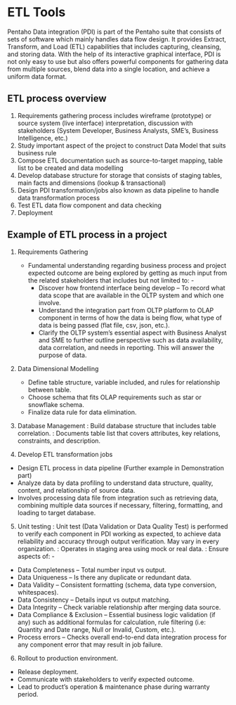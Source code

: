 # ETL Tools
Pentaho Data integration (PDI) is part of the Pentaho suite that consists of sets of software which mainly handles data flow design. It provides Extract, Transform, and Load (ETL) capabilities that includes capturing, cleansing, and storing data. With the help of its interactive graphical interface, PDI is not only easy to use but also offers powerful components for gathering data from multiple sources, blend data into a single location, and achieve a uniform data format. 

## ETL process overview 
1. Requirements gathering process includes wireframe (prototype) or source system (live interface) interpretation, discussion with stakeholders (System Developer, Business Analysts, SME’s, Business Intelligence, etc.)
2. Study important aspect of the project to construct Data Model that suits business rule
3. Compose ETL documentation such as source-to-target mapping, table list to be created and data modelling
4. Develop database structure for storage that consists of staging tables, main facts and dimensions (lookup & transactional)
5. Design PDI transformation/jobs also known as data pipeline to handle data transformation process
6. Test ETL data flow component and data checking
7. Deployment

## Example of ETL process in a project
1) Requirements Gathering
    - Fundamental understanding regarding business process and project expected outcome are being explored by getting as much input from the related stakeholders that includes but not limited to: -  
        - Discover how frontend interface being develop – To record what data scope that are available in the OLTP system and which one involve.
        - Understand the integration part from OLTP platform to OLAP component in terms of how the data is being flow, what type of data is being passed (flat file,  csv, json, etc.).
        - Clarify the OLTP system’s essential aspect with Business Analyst and SME to further outline perspective such as data availability, data correlation, and needs in reporting. This will answer the purpose of data.
    
2)	Data Dimensional Modelling
    - Define table structure, variable included, and rules for relationship between table.
    - Choose schema that fits OLAP requirements such as star or snowflake schema.
    - Finalize data rule for data elimination.

3)	Database Management
: Build database structure that includes table correlation.
: Documents table list that covers attributes, key relations, constraints, and description.

4)	Develop ETL transformation jobs
   - Design ETL process in data pipeline (Further example in Demonstration part) 
   - Analyze data by data profiling to understand data structure, quality, content, and relationship of source data.
   - Involves processing data file from integration such as retrieving data, combining multiple data sources if necessary, filtering, formatting, and loading to target database.

5)	Unit testing
: Unit test (Data Validation or Data Quality Test) is performed to verify each component in PDI working as expected, to achieve data reliability and accuracy through output verification. May vary in every organization.
: Operates in staging area using mock or real data.
: Ensure aspects of: -
   - Data Completeness – Total number input vs output.
   - Data Uniqueness – Is there any duplicate or redundant data.
   - Data Validity – Consistent formatting (schema, data type conversion, whitespaces).
   - Data Consistency – Details input vs output matching.
   - Data Integrity – Check variable relationship after merging data source.
   - Data Compliance & Exclusion – Essential business logic validation (if any) such as additional formulas for calculation, rule filtering (i.e: Quantity and Date range, Null or Invalid, Custom, etc.). 
   - Process errors – Checks overall end-to-end data integration process for any component error that may result in job failure.

6)	Rollout to production environment.
   - Release deployment.
   - Communicate with stakeholders to verify expected outcome.
   - Lead to product’s operation & maintenance phase during warranty period.



